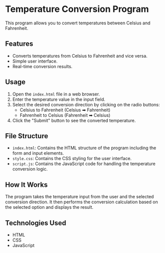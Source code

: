 # Temperature Conversion Program

This program allows you to convert temperatures between Celsius and Fahrenheit.

## Features

- Converts temperatures from Celsius to Fahrenheit and vice versa.
- Simple user interface.
- Real-time conversion results.

## Usage

1. Open the `index.html` file in a web browser.
2. Enter the temperature value in the input field.
3. Select the desired conversion direction by clicking on the radio buttons:
    - Celsius to Fahrenheit (Celsius ➡ Fahrenheit)
    - Fahrenheit to Celsius (Fahrenheit ➡ Celsius)
4. Click the "Submit" button to see the converted temperature.

## File Structure

- `index.html`: Contains the HTML structure of the program including the form and input elements.
- `style.css`: Contains the CSS styling for the user interface.
- `script.js`: Contains the JavaScript code for handling the temperature conversion logic.

## How It Works

The program takes the temperature input from the user and the selected conversion direction. It then performs the conversion calculation based on the selected option and displays the result.

## Technologies Used

- HTML
- CSS
- JavaScript
